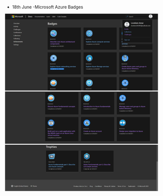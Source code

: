 * 18th June -Microsoft Azure Badges

<img src="https://github.com/loveleen-amar/267081_Microsoft-Azure-Badges/blob/main/18th-June-Badges/1st%20capture.JPG" width="600">  
<img src="https://github.com/loveleen-amar/267081_Microsoft-Azure-Badges/blob/main/18th-June-Badges/2nd%20Capture.JPG" width="600">  
<img src="https://github.com/loveleen-amar/267081_Microsoft-Azure-Badges/blob/main/18th-June-Badges/3rd%20capture.JPG" width="600">  
